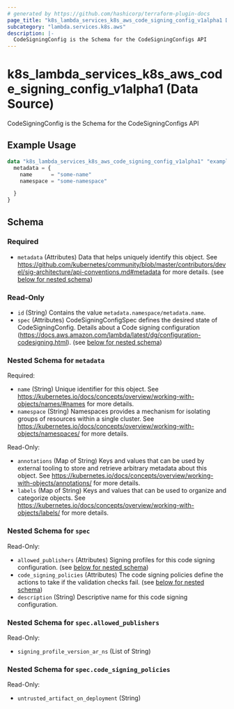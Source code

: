 ```yaml
---
# generated by https://github.com/hashicorp/terraform-plugin-docs
page_title: "k8s_lambda_services_k8s_aws_code_signing_config_v1alpha1 Data Source - terraform-provider-k8s"
subcategory: "lambda.services.k8s.aws"
description: |-
  CodeSigningConfig is the Schema for the CodeSigningConfigs API
---
```


# k8s_lambda_services_k8s_aws_code_signing_config_v1alpha1 (Data Source)

CodeSigningConfig is the Schema for the CodeSigningConfigs API

## Example Usage

```terraform
data "k8s_lambda_services_k8s_aws_code_signing_config_v1alpha1" "example" {
  metadata = {
    name      = "some-name"
    namespace = "some-namespace"

  }
}
```

<!-- schema generated by tfplugindocs -->
## Schema

### Required

- `metadata` (Attributes) Data that helps uniquely identify this object. See https://github.com/kubernetes/community/blob/master/contributors/devel/sig-architecture/api-conventions.md#metadata for more details. (see [below for nested schema](#nestedatt--metadata))

### Read-Only

- `id` (String) Contains the value `metadata.namespace/metadata.name`.
- `spec` (Attributes) CodeSigningConfigSpec defines the desired state of CodeSigningConfig.  Details about a Code signing configuration (https://docs.aws.amazon.com/lambda/latest/dg/configuration-codesigning.html). (see [below for nested schema](#nestedatt--spec))

<a id="nestedatt--metadata"></a>
### Nested Schema for `metadata`

Required:

- `name` (String) Unique identifier for this object. See https://kubernetes.io/docs/concepts/overview/working-with-objects/names/#names for more details.
- `namespace` (String) Namespaces provides a mechanism for isolating groups of resources within a single cluster. See https://kubernetes.io/docs/concepts/overview/working-with-objects/namespaces/ for more details.

Read-Only:

- `annotations` (Map of String) Keys and values that can be used by external tooling to store and retrieve arbitrary metadata about this object. See https://kubernetes.io/docs/concepts/overview/working-with-objects/annotations/ for more details.
- `labels` (Map of String) Keys and values that can be used to organize and categorize objects. See https://kubernetes.io/docs/concepts/overview/working-with-objects/labels/ for more details.


<a id="nestedatt--spec"></a>
### Nested Schema for `spec`

Read-Only:

- `allowed_publishers` (Attributes) Signing profiles for this code signing configuration. (see [below for nested schema](#nestedatt--spec--allowed_publishers))
- `code_signing_policies` (Attributes) The code signing policies define the actions to take if the validation checks fail. (see [below for nested schema](#nestedatt--spec--code_signing_policies))
- `description` (String) Descriptive name for this code signing configuration.

<a id="nestedatt--spec--allowed_publishers"></a>
### Nested Schema for `spec.allowed_publishers`

Read-Only:

- `signing_profile_version_ar_ns` (List of String)


<a id="nestedatt--spec--code_signing_policies"></a>
### Nested Schema for `spec.code_signing_policies`

Read-Only:

- `untrusted_artifact_on_deployment` (String)
